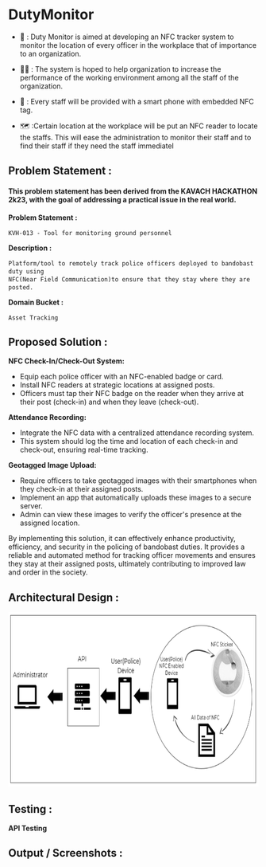 # DutyMonitor

- 👮 :  Duty Monitor is aimed at developing an NFC tracker system to monitor the location of every officer in the workplace that of importance to an organization.

-  🧑‍💼 : The system is hoped to help organization to increase the performance of the working environment among all the staff of the organization.

- 🔼 : Every staff will be provided with a smart phone with embedded NFC tag.

- 🗺️ :Certain location at the workplace will be put an NFC reader to locate the staffs. This will ease the administration to monitor their staff and to find their staff if they need the staff immediatel

## Problem Statement :

#### This problem statement has been derived from the KAVACH HACKATHON 2k23, with the goal of addressing a practical issue in the real world.

<b>Problem Statement :</b>
```
KVH-013 - Tool for monitoring ground personnel
```

<b>Description :</b> 
```
Platform/tool to remotely track police officers deployed to bandobast duty using
NFC(Near Field Communication)to ensure that they stay where they are posted.
```

<b>Domain Bucket :</b> 
```
Asset Tracking
```

## Proposed Solution :

<b>NFC Check-In/Check-Out System:</b>
   - Equip each police officer with an NFC-enabled badge or card.
   - Install NFC readers at strategic locations at assigned posts.
   - Officers must tap their NFC badge on the reader when they arrive at their post (check-in) and 
when they leave (check-out).

<b>Attendance Recording:</b>
   - Integrate the NFC data with a centralized attendance recording system.
   - This system should log the time and location of each check-in and check-out, ensuring real-time
tracking.

<b>Geotagged Image Upload:</b>
   - Require officers to take geotagged images with their smartphones when they check-in at their assigned posts.
   - Implement an app that automatically uploads these images to a secure server.
   - Admin can view these images to verify the officer's presence at the assigned location.

By implementing this solution, it can effectively enhance productivity, efficiency, and security in 
the policing of bandobast duties. It provides a reliable and automated method for tracking officer 
movements and ensures they stay at their assigned posts, ultimately contributing to improved law 
and order in the society.

## Architectural Design :

<img src="https://github.com/PandhereAnu10/DutyMonitor/blob/master/Architecure_DutyMonitor.PNG" alt="Architecture" width="800" height="350" />

## Testing :
<b>API Testing</b>

## Output / Screenshots :




